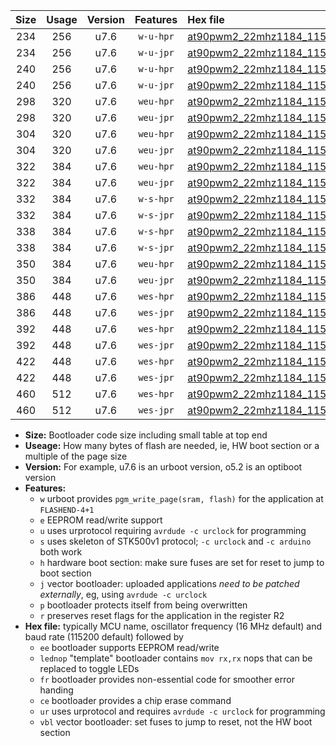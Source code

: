 |Size|Usage|Version|Features|Hex file|
|:-:|:-:|:-:|:-:|:--|
|234|256|u7.6|`w-u-hpr`|[at90pwm2_22mhz1184_115200bps_ur.hex](https://raw.githubusercontent.com/stefanrueger/urboot/main/at90pwm2_22mhz1184_115200bps_ur.hex)|
|234|256|u7.6|`w-u-jpr`|[at90pwm2_22mhz1184_115200bps_ur_vbl.hex](https://raw.githubusercontent.com/stefanrueger/urboot/main/at90pwm2_22mhz1184_115200bps_ur_vbl.hex)|
|240|256|u7.6|`w-u-hpr`|[at90pwm2_22mhz1184_115200bps_lednop_ur.hex](https://raw.githubusercontent.com/stefanrueger/urboot/main/at90pwm2_22mhz1184_115200bps_lednop_ur.hex)|
|240|256|u7.6|`w-u-jpr`|[at90pwm2_22mhz1184_115200bps_lednop_ur_vbl.hex](https://raw.githubusercontent.com/stefanrueger/urboot/main/at90pwm2_22mhz1184_115200bps_lednop_ur_vbl.hex)|
|298|320|u7.6|`weu-hpr`|[at90pwm2_22mhz1184_115200bps_ee_ur.hex](https://raw.githubusercontent.com/stefanrueger/urboot/main/at90pwm2_22mhz1184_115200bps_ee_ur.hex)|
|298|320|u7.6|`weu-jpr`|[at90pwm2_22mhz1184_115200bps_ee_ur_vbl.hex](https://raw.githubusercontent.com/stefanrueger/urboot/main/at90pwm2_22mhz1184_115200bps_ee_ur_vbl.hex)|
|304|320|u7.6|`weu-hpr`|[at90pwm2_22mhz1184_115200bps_ee_lednop_ur.hex](https://raw.githubusercontent.com/stefanrueger/urboot/main/at90pwm2_22mhz1184_115200bps_ee_lednop_ur.hex)|
|304|320|u7.6|`weu-jpr`|[at90pwm2_22mhz1184_115200bps_ee_lednop_ur_vbl.hex](https://raw.githubusercontent.com/stefanrueger/urboot/main/at90pwm2_22mhz1184_115200bps_ee_lednop_ur_vbl.hex)|
|322|384|u7.6|`weu-hpr`|[at90pwm2_22mhz1184_115200bps_ee_lednop_fr_ur.hex](https://raw.githubusercontent.com/stefanrueger/urboot/main/at90pwm2_22mhz1184_115200bps_ee_lednop_fr_ur.hex)|
|322|384|u7.6|`weu-jpr`|[at90pwm2_22mhz1184_115200bps_ee_lednop_fr_ur_vbl.hex](https://raw.githubusercontent.com/stefanrueger/urboot/main/at90pwm2_22mhz1184_115200bps_ee_lednop_fr_ur_vbl.hex)|
|332|384|u7.6|`w-s-hpr`|[at90pwm2_22mhz1184_115200bps.hex](https://raw.githubusercontent.com/stefanrueger/urboot/main/at90pwm2_22mhz1184_115200bps.hex)|
|332|384|u7.6|`w-s-jpr`|[at90pwm2_22mhz1184_115200bps_vbl.hex](https://raw.githubusercontent.com/stefanrueger/urboot/main/at90pwm2_22mhz1184_115200bps_vbl.hex)|
|338|384|u7.6|`w-s-hpr`|[at90pwm2_22mhz1184_115200bps_lednop.hex](https://raw.githubusercontent.com/stefanrueger/urboot/main/at90pwm2_22mhz1184_115200bps_lednop.hex)|
|338|384|u7.6|`w-s-jpr`|[at90pwm2_22mhz1184_115200bps_lednop_vbl.hex](https://raw.githubusercontent.com/stefanrueger/urboot/main/at90pwm2_22mhz1184_115200bps_lednop_vbl.hex)|
|350|384|u7.6|`weu-hpr`|[at90pwm2_22mhz1184_115200bps_ee_lednop_fr_ce_ur.hex](https://raw.githubusercontent.com/stefanrueger/urboot/main/at90pwm2_22mhz1184_115200bps_ee_lednop_fr_ce_ur.hex)|
|350|384|u7.6|`weu-jpr`|[at90pwm2_22mhz1184_115200bps_ee_lednop_fr_ce_ur_vbl.hex](https://raw.githubusercontent.com/stefanrueger/urboot/main/at90pwm2_22mhz1184_115200bps_ee_lednop_fr_ce_ur_vbl.hex)|
|386|448|u7.6|`wes-hpr`|[at90pwm2_22mhz1184_115200bps_ee.hex](https://raw.githubusercontent.com/stefanrueger/urboot/main/at90pwm2_22mhz1184_115200bps_ee.hex)|
|386|448|u7.6|`wes-jpr`|[at90pwm2_22mhz1184_115200bps_ee_vbl.hex](https://raw.githubusercontent.com/stefanrueger/urboot/main/at90pwm2_22mhz1184_115200bps_ee_vbl.hex)|
|392|448|u7.6|`wes-hpr`|[at90pwm2_22mhz1184_115200bps_ee_lednop.hex](https://raw.githubusercontent.com/stefanrueger/urboot/main/at90pwm2_22mhz1184_115200bps_ee_lednop.hex)|
|392|448|u7.6|`wes-jpr`|[at90pwm2_22mhz1184_115200bps_ee_lednop_vbl.hex](https://raw.githubusercontent.com/stefanrueger/urboot/main/at90pwm2_22mhz1184_115200bps_ee_lednop_vbl.hex)|
|422|448|u7.6|`wes-hpr`|[at90pwm2_22mhz1184_115200bps_ee_lednop_fr.hex](https://raw.githubusercontent.com/stefanrueger/urboot/main/at90pwm2_22mhz1184_115200bps_ee_lednop_fr.hex)|
|422|448|u7.6|`wes-jpr`|[at90pwm2_22mhz1184_115200bps_ee_lednop_fr_vbl.hex](https://raw.githubusercontent.com/stefanrueger/urboot/main/at90pwm2_22mhz1184_115200bps_ee_lednop_fr_vbl.hex)|
|460|512|u7.6|`wes-hpr`|[at90pwm2_22mhz1184_115200bps_ee_lednop_fr_ce.hex](https://raw.githubusercontent.com/stefanrueger/urboot/main/at90pwm2_22mhz1184_115200bps_ee_lednop_fr_ce.hex)|
|460|512|u7.6|`wes-jpr`|[at90pwm2_22mhz1184_115200bps_ee_lednop_fr_ce_vbl.hex](https://raw.githubusercontent.com/stefanrueger/urboot/main/at90pwm2_22mhz1184_115200bps_ee_lednop_fr_ce_vbl.hex)|

- **Size:** Bootloader code size including small table at top end
- **Useage:** How many bytes of flash are needed, ie, HW boot section or a multiple of the page size
- **Version:** For example, u7.6 is an urboot version, o5.2 is an optiboot version
- **Features:**
  + `w` urboot provides `pgm_write_page(sram, flash)` for the application at `FLASHEND-4+1`
  + `e` EEPROM read/write support
  + `u` uses urprotocol requiring `avrdude -c urclock` for programming
  + `s` uses skeleton of STK500v1 protocol; `-c urclock` and `-c arduino` both work
  + `h` hardware boot section: make sure fuses are set for reset to jump to boot section
  + `j` vector bootloader: uploaded applications *need to be patched externally*, eg, using `avrdude -c urclock`
  + `p` bootloader protects itself from being overwritten
  + `r` preserves reset flags for the application in the register R2
- **Hex file:** typically MCU name, oscillator frequency (16 MHz default) and baud rate (115200 default) followed by
  + `ee` bootloader supports EEPROM read/write
  + `lednop` "template" bootloader contains `mov rx,rx` nops that can be replaced to toggle LEDs
  + `fr` bootloader provides non-essential code for smoother error handing
  + `ce` bootloader provides a chip erase command
  + `ur` uses urprotocol and requires `avrdude -c urclock` for programming
  + `vbl` vector bootloader: set fuses to jump to reset, not the HW boot section
